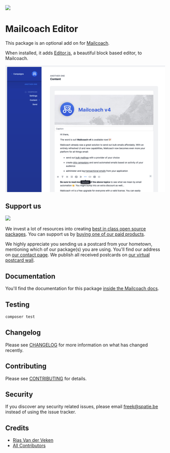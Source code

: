 
[<img src="https://github-ads.s3.eu-central-1.amazonaws.com/support-ukraine.svg?t=1" />](https://supportukrainenow.org)

# Mailcoach Editor

This package is an optional add on for [Mailcoach](https://mailcoach.app).
 
When installed, it adds [Editor.js](https://editorjs.io), a beautiful block based editor, to Mailcoach. 

![screenshot](docs/screenshot.png)

## Support us

[<img src="https://github-ads.s3.eu-central-1.amazonaws.com/laravel-mailcoach-editor.jpg?t=1" width="419px" />](https://spatie.be/github-ad-click/laravel-mailcoach-editor)

We invest a lot of resources into creating [best in class open source packages](https://spatie.be/open-source). You can support us by [buying one of our paid products](https://spatie.be/open-source/support-us).

We highly appreciate you sending us a postcard from your hometown, mentioning which of our package(s) you are using. You'll find our address on [our contact page](https://spatie.be/about-us). We publish all received postcards on [our virtual postcard wall](https://spatie.be/open-source/postcards).

## Documentation

You'll find the documentation for this package [inside the Mailcoach docs](https://spatie.be/docs/laravel-mailcoach/v4/choosing-an-editor/editor).

## Testing

```bash
composer test
```

## Changelog

Please see [CHANGELOG](CHANGELOG.md) for more information on what has changed recently.

## Contributing

Please see [CONTRIBUTING](CONTRIBUTING.md) for details.

## Security

If you discover any security related issues, please email freek@spatie.be instead of using the issue tracker.

## Credits

- [Rias Van der Veken](https://github.com/riasvdv)
- [All Contributors](../../contributors)
